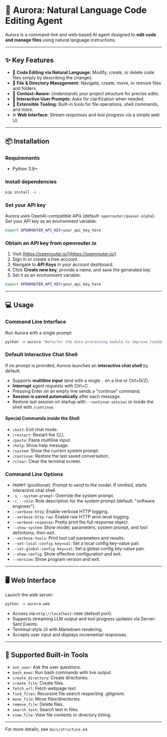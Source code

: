# 🚀 Aurora: Natural Language Code Editing Agent

Aurora is a command-line and web-based AI agent designed to **edit code and manage files** using natural language instructions.

---

## ✨ Key Features
- 📝 **Code Editing via Natural Language:** Modify, create, or delete code files simply by describing the changes.
- 📁 **File & Directory Management:** Navigate, create, move, or remove files and folders.
- 🧠 **Context-Aware:** Understands your project structure for precise edits.
- 💬 **Interactive User Prompts:** Asks for clarification when needed.
- 🧩 **Extensible Tooling:** Built-in tools for file operations, shell commands, and more.
- 🌐 **Web Interface:** Stream responses and tool progress via a simple web UI.

---

## 📦 Installation

### Requirements
- Python 3.8+

### Install dependencies
```bash
pip install -e .
```

### Set your API key
Aurora uses OpenAI-compatible APIs (default: `openrouter/quasar-alpha`). Set your API key as an environment variable:
```bash
export OPENROUTER_API_KEY=your_api_key_here
```

### Obtain an API key from openrouter.io
1. Visit [https://openrouter.io/](https://openrouter.io/)
2. Sign in or create a free account.
3. Navigate to **API Keys** in your account dashboard.
4. Click **Create new key**, provide a name, and save the generated key.
5. Set it as an environment variable:
```bash
export OPENROUTER_API_KEY=your_api_key_here
```

---

## 💻 Usage

### Command Line Interface
Run Aurora with a single prompt:
```bash
python -m aurora "Refactor the data processing module to improve readability."
```

### Default Interactive Chat Shell
If no prompt is provided, Aurora launches an **interactive chat shell** by default.

- Supports **multiline input** (end with a single `.` on a line or Ctrl+D/Z).
- **Interrupt** agent requests with Ctrl+C.
- Pressing Enter on an empty line sends a "continue" command.
- **Session is saved automatically** after each message.
- Restore last session on startup with `--continue-session` or inside the shell with `/continue`.

#### Special Commands inside the Shell
- `/exit`: Exit chat mode.
- `/restart`: Restart the CLI.
- `/paste`: Paste multiline input.
- `/help`: Show help message.
- `/system`: Show the current system prompt.
- `/continue`: Restore the last saved conversation.
- `/clear`: Clear the terminal screen.

### Command Line Options
- `PROMPT` (positional): Prompt to send to the model. If omitted, starts interactive chat shell.
- `-s`, `--system-prompt`: Override the system prompt.
- `-r`, `--role`: Role description for the system prompt (default: "software engineer").
- `--verbose-http`: Enable verbose HTTP logging.
- `--verbose-http-raw`: Enable raw HTTP wire-level logging.
- `--verbose-response`: Pretty print the full response object.
- `--show-system`: Show model, parameters, system prompt, and tool definitions, then exit.
- `--verbose-tools`: Print tool call parameters and results.
- `--set-local-config key=val`: Set a local config key-value pair.
- `--set-global-config key=val`: Set a global config key-value pair.
- `--show-config`: Show effective configuration and exit.
- `--version`: Show program version and exit.

---

## 🖥️ Web Interface
Launch the web server:
```bash
python -m aurora.web
```

- Access via `http://localhost:5000` (default port).
- Supports streaming LLM output and tool progress updates via Server-Sent Events.
- Terminal-style UI with Markdown rendering.
- Accepts user input and displays incremental responses.

---

## 🧰 Supported Built-in Tools
- `ask_user`: Ask the user questions.
- `bash_exec`: Run bash commands with live output.
- `create_directory`: Create directories.
- `create_file`: Create files.
- `fetch_url`: Fetch webpage text.
- `find_files`: Recursive file search respecting .gitignore.
- `move_file`: Move files/directories.
- `remove_file`: Delete files.
- `search_text`: Search text in files.
- `view_file`: View file contents or directory listing.

---

For more details, see `docs/structure.md`.
